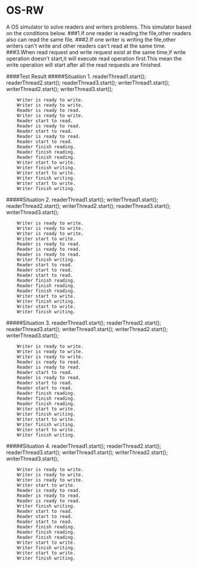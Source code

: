 # OS-RW
A OS simulator to solve readers and writers problems.
This simulator based on the conditions below.
###1.If one reader is reading the file,other readers also  can read the same file.
###2.If one writer is writing the file,other writers can't write and other readers can't read at the same time.
###3.When read request and write request exist at the same time,if write operation doesn't start,it will execute read operation first.This mean the write operation will start after all the read requests are finished.

####Test Result
#####Situation 1.
        readerThread1.start();
        readerThread2.start();
        readerThread3.start();
        writerThread1.start();
        writerThread2.start();
        writerThread3.start();
        
        Writer is ready to write.
        Writer is ready to write.
        Reader is ready to read.
        Writer is ready to write.
        Reader start to read.
        Reader is ready to read.
        Reader start to read.
        Reader is ready to read.
        Reader start to read.
        Reader finish reading.
        Reader finish reading.
        Reader finish reading.
        Writer start to write.
        Writer finish writing.
        Writer start to write.
        Writer finish writing.
        Writer start to write.
        Writer finish writing.


#####Situation 2.
        readerThread1.start();
        writerThread1.start();
        readerThread2.start();
        writerThread2.start();
        readerThread3.start();
        writerThread3.start();
        
        Writer is ready to write.
        Writer is ready to write.
        Writer is ready to write.
        Writer start to write.
        Reader is ready to read.
        Reader is ready to read.
        Reader is ready to read.
        Writer finish writing.
        Reader start to read.
        Reader start to read.
        Reader start to read.
        Reader finish reading.
        Reader finish reading.
        Reader finish reading.
        Writer start to write.
        Writer finish writing.
        Writer start to write.
        Writer finish writing.
        

#####Situation 3.
        readerThread1.start();
        readerThread2.start();
        readerThread3.start();
        writerThread1.start();
        writerThread2.start();
        writerThread3.start();        
        
        Writer is ready to write.
        Writer is ready to write.
        Writer is ready to write.
        Reader is ready to read.
        Reader is ready to read.
        Reader start to read.
        Reader is ready to read.
        Reader start to read.
        Reader start to read.
        Reader finish reading.
        Reader finish reading.
        Reader finish reading.
        Writer start to write.
        Writer finish writing.
        Writer start to write.
        Writer finish writing.
        Writer start to write.
        Writer finish writing.


#####Situation 4.
        readerThread1.start();
        readerThread2.start();
        readerThread3.start();
        writerThread1.start();
        writerThread2.start();
        writerThread3.start();
        
        Writer is ready to write.
        Writer is ready to write.
        Writer is ready to write.
        Writer start to write.
        Reader is ready to read.
        Reader is ready to read.
        Reader is ready to read.
        Writer finish writing.
        Reader start to read.
        Reader start to read.
        Reader start to read.
        Reader finish reading.
        Reader finish reading.
        Reader finish reading.
        Writer start to write.
        Writer finish writing.
        Writer start to write.
        Writer finish writing.
